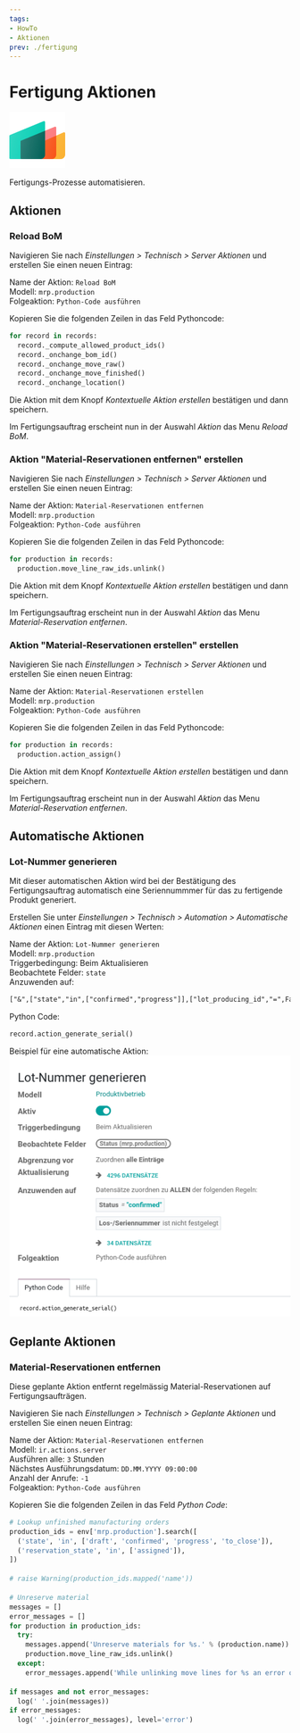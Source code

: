 ```yaml
---
tags:
- HowTo
- Aktionen
prev: ./fertigung
---
```

# Fertigung Aktionen
![icons_odoo_mrp](assets/icons_odoo_mrp.png)

Fertigungs-Prozesse automatisieren.

## Aktionen

### Reload BoM

Navigieren Sie nach *Einstellungen > Technisch > Server Aktionen* und erstellen Sie einen neuen Eintrag:

Name der Aktion: `Reload BoM`\
Modell: `mrp.production`\
Folgeaktion: `Python-Code ausführen`

Kopieren Sie die folgenden Zeilen in das Feld Pythoncode:
```python
for record in records:  
  record._compute_allowed_product_ids()  
  record._onchange_bom_id()  
  record._onchange_move_raw()  
  record._onchange_move_finished()  
  record._onchange_location()
```

Die Aktion mit dem Knopf *Kontextuelle Aktion erstellen* bestätigen und dann speichern.

Im Fertigungsauftrag erscheint nun in der Auswahl *Aktion* das Menu *Reload BoM*.

### Aktion  "Material-Reservationen entfernen" erstellen

Navigieren Sie nach *Einstellungen > Technisch > Server Aktionen* und erstellen Sie einen neuen Eintrag:

Name der Aktion: `Material-Reservationen entfernen`\
Modell: `mrp.production`\
Folgeaktion: `Python-Code ausführen`

Kopieren Sie die folgenden Zeilen in das Feld Pythoncode:
```python
for production in records:  
  production.move_line_raw_ids.unlink()
```

Die Aktion mit dem Knopf *Kontextuelle Aktion erstellen* bestätigen und dann speichern.

Im Fertigungsauftrag erscheint nun in der Auswahl *Aktion* das Menu *Material-Reservation entfernen*.

### Aktion  "Material-Reservationen erstellen" erstellen

Navigieren Sie nach *Einstellungen > Technisch > Server Aktionen* und erstellen Sie einen neuen Eintrag:

Name der Aktion: `Material-Reservationen erstellen`\
Modell: `mrp.production`\
Folgeaktion: `Python-Code ausführen`

Kopieren Sie die folgenden Zeilen in das Feld Pythoncode:
```python
for production in records:  
  production.action_assign()
```

Die Aktion mit dem Knopf *Kontextuelle Aktion erstellen* bestätigen und dann speichern.

Im Fertigungsauftrag erscheint nun in der Auswahl *Aktion* das Menu *Material-Reservation entfernen*.

## Automatische Aktionen

### Lot-Nummer generieren

Mit dieser automatischen Aktion wird bei der Bestätigung des Fertigungsauftrag automatisch eine Seriennummmer für das zu fertigende Produkt generiert.

Erstellen Sie unter *Einstellungen > Technisch > Automation > Automatische Aktionen* einen Eintrag mit diesen Werten:

Name der Aktion: `Lot-Nummer generieren`\
Modell: `mrp.production`\
Triggerbedingung: Beim Aktualisieren\
Beobachtete Felder: `state`\
Anzuwenden auf:

```txt
["&",["state","in",["confirmed","progress"]],["lot_producing_id","=",False]]
```

Python Code:

```python
record.action_generate_serial()
```

Beispiel für eine automatische Aktion:
![](assets/Fertigung%20Aktionen%20Lot-Nummer%20generieren.png)

## Geplante Aktionen

### Material-Reservationen entfernen

Diese geplante Aktion entfernt regelmässig Material-Reservationen auf Fertigungsaufträgen.

Navigieren Sie nach *Einstellungen > Technisch > Geplante Aktionen* und erstellen Sie einen neuen Eintrag:

Name der Aktion: `Material-Reservationen entfernen`\
Modell: `ir.actions.server`\
Ausführen alle: `3` Stunden\
Nächstes Ausführungsdatum: `DD.MM.YYYY 09:00:00`\
Anzahl der Anrufe: `-1`\
Folgeaktion: `Python-Code ausführen`

Kopieren Sie die folgenden Zeilen in das Feld *Python Code*:

```python
# Lookup unfinished manufacturing orders
production_ids = env['mrp.production'].search([
  ('state', 'in', ['draft', 'confirmed', 'progress', 'to_close']),
  ('reservation_state', 'in', ['assigned']),
])

# raise Warning(production_ids.mapped('name'))

# Unreserve material
messages = []
error_messages = []
for production in production_ids:
  try:
    messages.append('Unreserve materials for %s.' % (production.name))
    production.move_line_raw_ids.unlink()
  except:
    error_messages.append('While unlinking move lines for %s an error occured.' % (production.name))

if messages and not error_messages:
  log(' '.join(messages))
if error_messages:
  log(' '.join(error_messages), level='error')
```